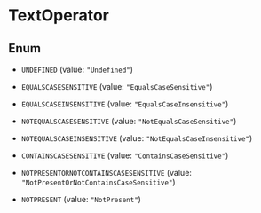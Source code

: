 

# TextOperator

## Enum


* `UNDEFINED` (value: `"Undefined"`)

* `EQUALSCASESENSITIVE` (value: `"EqualsCaseSensitive"`)

* `EQUALSCASEINSENSITIVE` (value: `"EqualsCaseInsensitive"`)

* `NOTEQUALSCASESENSITIVE` (value: `"NotEqualsCaseSensitive"`)

* `NOTEQUALSCASEINSENSITIVE` (value: `"NotEqualsCaseInsensitive"`)

* `CONTAINSCASESENSITIVE` (value: `"ContainsCaseSensitive"`)

* `NOTPRESENTORNOTCONTAINSCASESENSITIVE` (value: `"NotPresentOrNotContainsCaseSensitive"`)

* `NOTPRESENT` (value: `"NotPresent"`)



